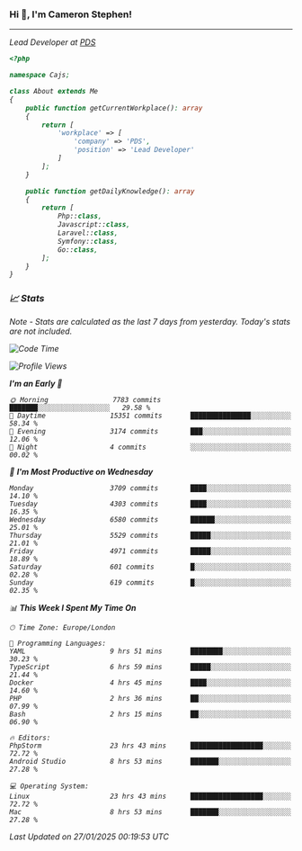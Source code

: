 ### Hi 👋, I'm Cameron Stephen!
<hr>
<p><em>Lead Developer at <a href="https://prindatasolutions.co.uk">PDS</a></p>


```php
<?php

namespace Cajs;

class About extends Me
{
    public function getCurrentWorkplace(): array
    {
        return [
            'workplace' => [
                'company' => 'PDS',
                'position' => 'Lead Developer'
            ]
        ];
    }

    public function getDailyKnowledge(): array
    {
        return [
            Php::class,
            Javascript::class,
            Laravel::class,
            Symfony::class,
            Go::class,
        ];
    }
}
```

### 📈 Stats
<p><em>Note - Stats are calculated as the last 7 days from yesterday. Today's stats are not included.</em></p>


<!--START_SECTION:waka-->
![Code Time](http://img.shields.io/badge/Code%20Time-4%2C227%20hrs%2041%20mins-blue)

![Profile Views](http://img.shields.io/badge/Profile%20Views-0-blue)

**I'm an Early 🐤** 

```text
🌞 Morning                7783 commits        ███████░░░░░░░░░░░░░░░░░░   29.58 % 
🌆 Daytime                15351 commits       ███████████████░░░░░░░░░░   58.34 % 
🌃 Evening                3174 commits        ███░░░░░░░░░░░░░░░░░░░░░░   12.06 % 
🌙 Night                  4 commits           ░░░░░░░░░░░░░░░░░░░░░░░░░   00.02 % 
```
📅 **I'm Most Productive on Wednesday** 

```text
Monday                   3709 commits        ████░░░░░░░░░░░░░░░░░░░░░   14.10 % 
Tuesday                  4303 commits        ████░░░░░░░░░░░░░░░░░░░░░   16.35 % 
Wednesday                6580 commits        ██████░░░░░░░░░░░░░░░░░░░   25.01 % 
Thursday                 5529 commits        █████░░░░░░░░░░░░░░░░░░░░   21.01 % 
Friday                   4971 commits        █████░░░░░░░░░░░░░░░░░░░░   18.89 % 
Saturday                 601 commits         █░░░░░░░░░░░░░░░░░░░░░░░░   02.28 % 
Sunday                   619 commits         █░░░░░░░░░░░░░░░░░░░░░░░░   02.35 % 
```


📊 **This Week I Spent My Time On** 

```text
🕑︎ Time Zone: Europe/London

💬 Programming Languages: 
YAML                     9 hrs 51 mins       ████████░░░░░░░░░░░░░░░░░   30.23 % 
TypeScript               6 hrs 59 mins       █████░░░░░░░░░░░░░░░░░░░░   21.44 % 
Docker                   4 hrs 45 mins       ████░░░░░░░░░░░░░░░░░░░░░   14.60 % 
PHP                      2 hrs 36 mins       ██░░░░░░░░░░░░░░░░░░░░░░░   07.99 % 
Bash                     2 hrs 15 mins       ██░░░░░░░░░░░░░░░░░░░░░░░   06.90 % 

🔥 Editors: 
PhpStorm                 23 hrs 43 mins      ██████████████████░░░░░░░   72.72 % 
Android Studio           8 hrs 53 mins       ███████░░░░░░░░░░░░░░░░░░   27.28 % 

💻 Operating System: 
Linux                    23 hrs 43 mins      ██████████████████░░░░░░░   72.72 % 
Mac                      8 hrs 53 mins       ███████░░░░░░░░░░░░░░░░░░   27.28 % 
```


 Last Updated on 27/01/2025 00:19:53 UTC
<!--END_SECTION:waka-->
